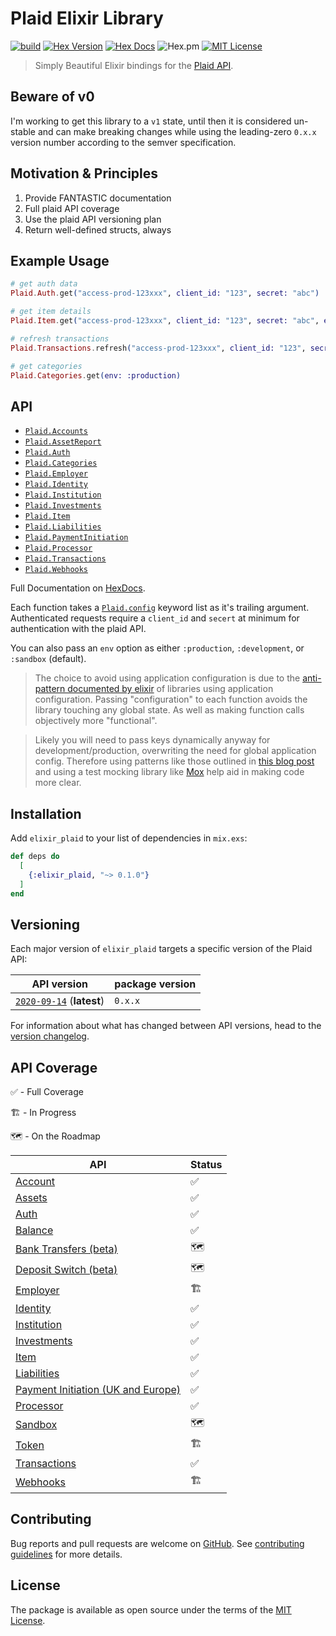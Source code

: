 # Plaid Elixir Library

[![build](https://github.com/tylerwray/elixir-plaid/actions/workflows/elixir.yml/badge.svg)](https://github.com/tylerwray/elixir-plaid/actions/workflows/elixir.yml) [![Hex Version](https://img.shields.io/hexpm/v/elixir_plaid.svg)](https://hex.pm/packages/elixir_plaid) [![Hex Docs](https://img.shields.io/badge/hex.pm-docs-green.svg?style=flat)](https://hexdocs.pm/elixir_plaid) ![Hex.pm](https://img.shields.io/hexpm/dt/elixir_plaid) [![MIT License](https://img.shields.io/hexpm/l/elixir_plaid)](https://opensource.org/licenses/MIT)

> Simply Beautiful Elixir bindings for the [Plaid API](https://plaid.com/docs/api).

## Beware of v0

I'm working to get this library to a `v1` state, until then it is considered un-stable and can
make breaking changes while using the leading-zero `0.x.x` version number according to the semver specification.

## Motivation & Principles

1. Provide FANTASTIC documentation
2. Full plaid API coverage
3. Use the plaid API versioning plan
4. Return well-defined structs, always

## Example Usage

```elixir
# get auth data
Plaid.Auth.get("access-prod-123xxx", client_id: "123", secret: "abc")

# get item details
Plaid.Item.get("access-prod-123xxx", client_id: "123", secret: "abc", env: :production)

# refresh transactions
Plaid.Transactions.refresh("access-prod-123xxx", client_id: "123", secret: "abc", env: :development)

# get categories
Plaid.Categories.get(env: :production)
```

## API

- [`Plaid.Accounts`](https://hexdocs.pm/elixir_plaid/Plaid.Accounts.html#content)
- [`Plaid.AssetReport`](https://hexdocs.pm/elixir_plaid/Plaid.AssetReport.html#content)
- [`Plaid.Auth`](https://hexdocs.pm/elixir_plaid/Plaid.Auth.html#content)
- [`Plaid.Categories`](https://hexdocs.pm/elixir_plaid/Plaid.Categories.html#content)
- [`Plaid.Employer`](https://hexdocs.pm/elixir_plaid/Plaid.Employer.html#content)
- [`Plaid.Identity`](https://hexdocs.pm/elixir_plaid/Plaid.Identity.html#content)
- [`Plaid.Institution`](https://hexdocs.pm/elixir_plaid/Plaid.Institution.html#content)
- [`Plaid.Investments`](https://hexdocs.pm/elixir_plaid/Plaid.Investments.html#content)
- [`Plaid.Item`](https://hexdocs.pm/elixir_plaid/Plaid.Item.html#content)
- [`Plaid.Liabilities`](https://hexdocs.pm/elixir_plaid/Plaid.Liabilities.html#content)
- [`Plaid.PaymentInitiation`](https://hexdocs.pm/elixir_plaid/Plaid.PaymentInitiation.html#content)
- [`Plaid.Processor`](https://hexdocs.pm/elixir_plaid/Plaid.Processor.html#content)
- [`Plaid.Transactions`](https://hexdocs.pm/elixir_plaid/Plaid.Transactions.html#content)
- [`Plaid.Webhooks`](https://hexdocs.pm/elixir_plaid/Plaid.Webhooks.html#content)

Full Documentation on [HexDocs](https://hexdocs.pm/elixir_plaid).

Each function takes a [`Plaid.config`](https://hexdocs.pm/elixir_plaid/Plaid.html#t:config/0) keyword list as it's trailing argument.
Authenticated requests require a `client_id` and `secert` at minimum for authentication with the plaid API.

You can also pass an `env` option as either `:production`, `:development`, or `:sandbox` (default).

> The choice to avoid using application configuration is due to the [anti-pattern documented by elixir](https://hexdocs.pm/elixir/master/library-guidelines.html#avoid-application-configuration)
> of libraries using application configuration. Passing "configuration" to each function avoids the library touching any
> global state. As well as making function calls objectively more "functional".

> Likely you will need to pass keys dynamically anyway for development/production, overwriting the need for global application config.
> Therefore using patterns like those outlined in [this blog post](https://blog.plataformatec.com.br/2015/10/mocks-and-explicit-contracts/) and
> using a test mocking library like [Mox](https://hexdocs.pm/mox/Mox.html) help aid in making code more clear.

## Installation

Add `elixir_plaid` to your list of dependencies in `mix.exs`:

```elixir
def deps do
  [
    {:elixir_plaid, "~> 0.1.0"}
  ]
end
```

## Versioning

Each major version of `elixir_plaid` targets a specific version of the Plaid API:

| API version                                         | package version |
| --------------------------------------------------- | --------------- |
| [`2020-09-14`][api-version-2020-09-14] (**latest**) | `0.x.x`         |

For information about what has changed between API versions, head to the [version changelog][version-changelog].

## API Coverage

✅ - Full Coverage

🏗 - In Progress

🗺 - On the Roadmap

| API                                                                                                         | Status |
| ----------------------------------------------------------------------------------------------------------- | ------ |
| [Account](https://plaid.com/docs/api/accounts/)                                                             | ✅     |
| [Assets](https://plaid.com/docs/api/products/#assets)                                                       | ✅     |
| [Auth](https://plaid.com/docs/api/products/#auth)                                                           | ✅     |
| [Balance](https://plaid.com/docs/api/products/#balance)                                                     | ✅     |
| [Bank Transfers (beta)](https://plaid.com/docs/api/products/#bank-transfers-beta)                           | 🗺      |
| [Deposit Switch (beta)](https://plaid.com/docs/api/products/#deposit-switch-beta)                           | 🗺      |
| [Employer](https://plaid.com/docs/api/employers/)                                                           | 🏗      |
| [Identity](https://plaid.com/docs/api/products/#identity)                                                   | ✅     |
| [Institution](https://plaid.com/docs/api/institutions/)                                                     | ✅     |
| [Investments](https://plaid.com/docs/api/products/#investments)                                             | ✅     |
| [Item](https://plaid.com/docs/api/items/)                                                                   | ✅     |
| [Liabilities](https://plaid.com/docs/api/products/#liabilities)                                             | ✅     |
| [Payment Initiation (UK and Europe)](https://plaid.com/docs/api/products/#payment-initiation-uk-and-europe) | ✅     |
| [Processor](https://plaid.com/docs/api/processors/)                                                         | ✅     |
| [Sandbox](https://plaid.com/docs/api/sandbox/)                                                              | 🗺      |
| [Token](https://plaid.com/docs/api/tokens/)                                                                 | 🏗      |
| [Transactions](https://plaid.com/docs/api/products/#transactions)                                           | ✅     |
| [Webhooks](https://plaid.com/docs/api/webhooks/)                                                            | 🏗      |

## Contributing

Bug reports and pull requests are welcome on [GitHub](https://github.com/tylerwray/elixir_plaid).
See [contributing guidelines](CONTRIBUTING.md) for more details.

## License

The package is available as open source under the terms of the [MIT License](https://opensource.org/licenses/MIT).

[version-changelog]: https://plaid.com/docs/api/versioning/
[api-version-2020-09-14]: https://plaid.com/docs/api/versioning/#2020-09-14
